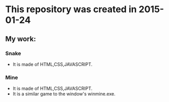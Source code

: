 #  This repository was created in 2015-01-24
## My work:

### Snake
- It is made of HTML,CSS,JAVASCRIPT.

### Mine
- It is made of HTML,CSS,JAVASCRIPT.
- It is a similar game to the window's  winmine.exe.

